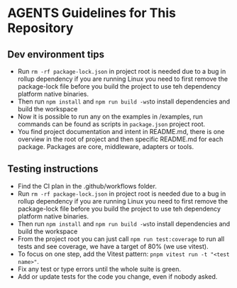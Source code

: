 # AGENTS Guidelines for This Repository

## Dev environment tips
- Run `rm -rf package-lock.json` in project root is needed due to a bug in rollup dependency if you are running Linux you need to first remove the package-lock file before you build the project to use teh dependency platform native binaries.
- Then run
`npm install` and `npm run build -ws`to install dependencies and build the workspace
- Now it is possible to run any on the examples in /examples, run commands can be found as scripts in `package.json` project root.
- You find project documentation and intent in README.md, there is one overview in the root of project and then specific README.md for each package. Packages are core, middleware, adapters or tools.

## Testing instructions
- Find the CI plan in the .github/workflows folder.
- Run `rm -rf package-lock.json` in project root is needed due to a bug in rollup dependency if you are running Linux you need to first remove the package-lock file before you build the project to use teh dependency platform native binaries.
- Then run `npm install` and `npm run build -ws`to install dependencies and build the workspace
- From the project root you can just call `npm run test:coverage` to run all tests and see coverage, we have a target of 80% (we use vitest).
- To focus on one step, add the Vitest pattern: `pnpm vitest run -t "<test name>"`.
- Fix any test or type errors until the whole suite is green.
- Add or update tests for the code you change, even if nobody asked.